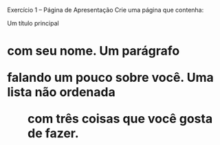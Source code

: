  Exercício 1 – Página de Apresentação
Crie uma página que contenha:

Um título principal <h1>com seu nome.
Um parágrafo <p>falando um pouco sobre você.
Uma lista não ordenada <ul>com três coisas que você gosta de fazer.